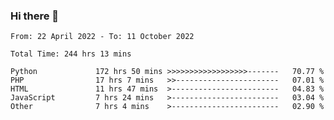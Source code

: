 ### Hi there 👋

<!--START_SECTION:waka-->

```text
From: 22 April 2022 - To: 11 October 2022

Total Time: 244 hrs 13 mins

Python             172 hrs 50 mins >>>>>>>>>>>>>>>>>>-------   70.77 %
PHP                17 hrs 7 mins   >>-----------------------   07.01 %
HTML               11 hrs 47 mins  >------------------------   04.83 %
JavaScript         7 hrs 24 mins   >------------------------   03.04 %
Other              7 hrs 4 mins    >------------------------   02.90 %
```

<!--END_SECTION:waka-->

<!--
**umarfarouk98/umarfarouk98** is a ✨ _special_ ✨ repository because its `README.md` (this file) appears on your GitHub profile.

Here are some ideas to get you started:

- 🔭 I’m currently working on ...
- 🌱 I’m currently learning ...
- 👯 I’m looking to collaborate on ...
- 🤔 I’m looking for help with ...
- 💬 Ask me about ...
- 📫 How to reach me: ...
- 😄 Pronouns: ...
- ⚡ Fun fact: ...
-->
